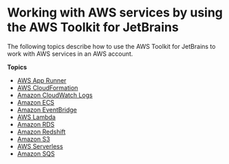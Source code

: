 # Working with AWS services by using the AWS Toolkit for JetBrains<a name="working-with-aws"></a>

The following topics describe how to use the AWS Toolkit for JetBrains to work with AWS services in an AWS account\.

**Topics**
+ [AWS App Runner](using-apprunner.md)
+ [AWS CloudFormation](cloudformation.md)
+ [Amazon CloudWatch Logs](building-cloudwatch.md)
+ [Amazon ECS](ecs.md)
+ [Amazon EventBridge](eventbridge.md)
+ [AWS Lambda](building-lambda.md)
+ [Amazon RDS](accessing-rds.md)
+ [Amazon Redshift](accessing-redshift.md)
+ [Amazon S3](building-S3.md)
+ [AWS Serverless](sam.md)
+ [Amazon SQS](sqs.md)